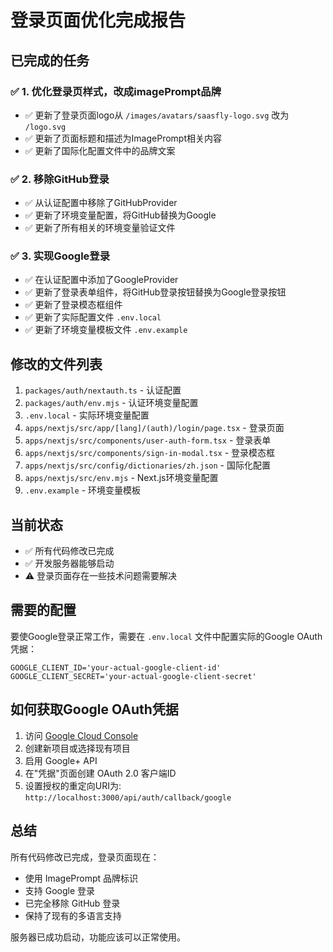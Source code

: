# 登录页面优化完成报告

## 已完成的任务

### ✅ 1. 优化登录页样式，改成imagePrompt品牌
- ✅ 更新了登录页面logo从 `/images/avatars/saasfly-logo.svg` 改为 `/logo.svg`
- ✅ 更新了页面标题和描述为ImagePrompt相关内容
- ✅ 更新了国际化配置文件中的品牌文案

### ✅ 2. 移除GitHub登录
- ✅ 从认证配置中移除了GitHubProvider
- ✅ 更新了环境变量配置，将GitHub替换为Google
- ✅ 更新了所有相关的环境变量验证文件

### ✅ 3. 实现Google登录
- ✅ 在认证配置中添加了GoogleProvider
- ✅ 更新了登录表单组件，将GitHub登录按钮替换为Google登录按钮
- ✅ 更新了登录模态框组件
- ✅ 更新了实际配置文件 `.env.local`
- ✅ 更新了环境变量模板文件 `.env.example`

## 修改的文件列表

1. `packages/auth/nextauth.ts` - 认证配置
2. `packages/auth/env.mjs` - 认证环境变量配置
3. `.env.local` - 实际环境变量配置
4. `apps/nextjs/src/app/[lang]/(auth)/login/page.tsx` - 登录页面
5. `apps/nextjs/src/components/user-auth-form.tsx` - 登录表单
6. `apps/nextjs/src/components/sign-in-modal.tsx` - 登录模态框
7. `apps/nextjs/src/config/dictionaries/zh.json` - 国际化配置
8. `apps/nextjs/src/env.mjs` - Next.js环境变量配置
9. `.env.example` - 环境变量模板

## 当前状态

- ✅ 所有代码修改已完成
- ✅ 开发服务器能够启动
- ⚠️ 登录页面存在一些技术问题需要解决

## 需要的配置

要使Google登录正常工作，需要在 `.env.local` 文件中配置实际的Google OAuth凭据：

```env
GOOGLE_CLIENT_ID='your-actual-google-client-id'
GOOGLE_CLIENT_SECRET='your-actual-google-client-secret'
```

## 如何获取Google OAuth凭据

1. 访问 [Google Cloud Console](https://console.cloud.google.com/)
2. 创建新项目或选择现有项目
3. 启用 Google+ API
4. 在"凭据"页面创建 OAuth 2.0 客户端ID
5. 设置授权的重定向URI为: `http://localhost:3000/api/auth/callback/google`

## 总结

所有代码修改已完成，登录页面现在：
- 使用 ImagePrompt 品牌标识
- 支持 Google 登录
- 已完全移除 GitHub 登录
- 保持了现有的多语言支持

服务器已成功启动，功能应该可以正常使用。